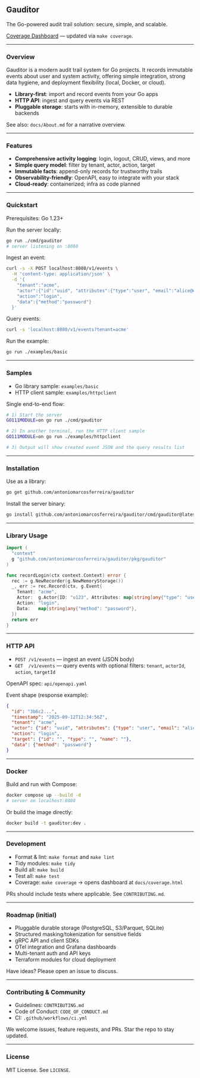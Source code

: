 ## Gauditor

The Go-powered audit trail solution: secure, simple, and scalable.

[Coverage Dashboard](docs/coverage.html) — updated via `make coverage`.

---

### Overview

Gauditor is a modern audit trail system for Go projects. It records immutable events about user and system activity, offering simple integration, strong data hygiene, and deployment flexibility (local, Docker, or cloud).

- **Library-first**: import and record events from your Go apps
- **HTTP API**: ingest and query events via REST
- **Pluggable storage**: starts with in-memory, extensible to durable backends

See also: `docs/About.md` for a narrative overview.

---

### Features

- **Comprehensive activity logging**: login, logout, CRUD, views, and more
- **Simple query model**: filter by tenant, actor, action, target
- **Immutable facts**: append-only records for trustworthy trails
- **Observability-friendly**: OpenAPI, easy to integrate with your stack
- **Cloud-ready**: containerized; infra as code planned

---

### Quickstart

Prerequisites: Go 1.23+

Run the server locally:

```bash
go run ./cmd/gauditor
# server listening on :8080
```

Ingest an event:

```bash
curl -s -X POST localhost:8080/v1/events \
  -H 'content-type: application/json' \
  -d '{
    "tenant":"acme",
    "actor":{"id":"uuid", "attributes":{"type":"user", "email":"alice@example.com", "name":"Alice"}},
    "action":"login",
    "data":{"method":"password"}
  }'
```

Query events:

```bash
curl -s 'localhost:8080/v1/events?tenant=acme'
```

Run the example:

```bash
go run ./examples/basic
```

---

### Samples

- Go library sample: `examples/basic`
- HTTP client sample: `examples/httpclient`

Single end-to-end flow:

```bash
# 1) Start the server
GO111MODULE=on go run ./cmd/gauditor

# 2) In another terminal, run the HTTP client sample
GO111MODULE=on go run ./examples/httpclient

# 3) Output will show created event JSON and the query results list
```

---

### Installation

Use as a library:

```bash
go get github.com/antoniomarcosferreira/gauditor
```

Install the server binary:

```bash
go install github.com/antoniomarcosferreira/gauditor/cmd/gauditor@latest
```

---

### Library Usage

```go
import (
  "context"
  g "github.com/antoniomarcosferreira/gauditor/pkg/gauditor"
)

func recordLogin(ctx context.Context) error {
  rec := g.NewRecorder(g.NewMemoryStorage())
  _, err := rec.Record(ctx, g.Event{
    Tenant: "acme",
    Actor:  g.Actor{ID: "u123", Attributes: map[string]any{"type": "user", "email": "alice@example.com", "name": "Alice", "provider": "github"}},
    Action: "login",
    Data:   map[string]any{"method": "password"},
  })
  return err
}
```

---

### HTTP API

- `POST /v1/events` — ingest an event (JSON body)
- `GET  /v1/events` — query events with optional filters: `tenant`, `actorId`, `action`, `targetId`

OpenAPI spec: `api/openapi.yaml`

Event shape (response example):

```json
{
  "id": "3b6c2...",
  "timestamp": "2025-09-12T12:34:56Z",
  "tenant": "acme",
  "actor": {"id": "uuid", "attributes": {"type": "user", "email": "alice@example.com", "name": "Alice"}},
  "action": "login",
  "target": {"id": "", "type": "", "name": ""},
  "data": {"method": "password"}
}
```

---

### Docker

Build and run with Compose:

```bash
docker compose up --build -d
# server on localhost:8080
```

Or build the image directly:

```bash
docker build -t gauditor:dev .
```

---

### Development

- Format & lint: `make format` and `make lint`
- Tidy modules: `make tidy`
- Build all: `make build`
- Test all: `make test`
- Coverage: `make coverage` → opens dashboard at `docs/coverage.html`

PRs should include tests where applicable. See `CONTRIBUTING.md`.

---

### Roadmap (initial)

- Pluggable durable storage (PostgreSQL, S3/Parquet, SQLite)
- Structured masking/tokenization for sensitive fields
- gRPC API and client SDKs
- OTel integration and Grafana dashboards
- Multi-tenant auth and API keys
- Terraform modules for cloud deployment

Have ideas? Please open an issue to discuss.

---

### Contributing & Community

- Guidelines: `CONTRIBUTING.md`
- Code of Conduct: `CODE_OF_CONDUCT.md`
- CI: `.github/workflows/ci.yml`

We welcome issues, feature requests, and PRs. Star the repo to stay updated.

---

### License

MIT License. See `LICENSE`.
